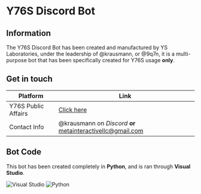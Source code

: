 # Y76S Discord Bot

## Information
The Y76S Discord Bot has been created and manufactured by YS Laboratories, under the leadership of @krausmann, or @9q7n, it is a multi-purpose bot that has been specifically created for Y76S usage __only__.

## Get in touch
| Platform  | Link |
| ------------- | ------------- |
| Y76S Public Affairs | [Click here](https://discord.gg/PcUc9U4Wat) |
| Contact Info | @krausmann on *Discord* __or__ metainteractivellc@gmail.com |

## Bot Code
This bot has been created completely in __Python__, and is ran through __Visual Studio__.

![Visual Studio](https://img.shields.io/badge/Visual_Studio-5C2D91?style=for-the-badge&logo=visual%20studio&logoColor=white)
![Python](https://img.shields.io/badge/Python-0078D7?style=for-the-badge&logo=Python&logoColor=white)
